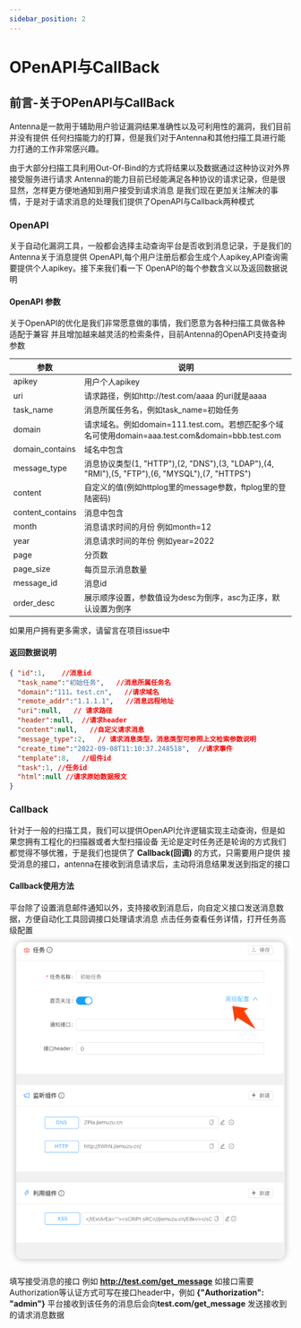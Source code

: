 ```yaml
---
sidebar_position: 2
---
```

# OPenAPI与CallBack

## 前言-关于OPenAPI与CallBack

Antenna是一款用于辅助用户验证漏洞结果准确性以及可利用性的漏洞，我们目前并没有提供
任何扫描能力的打算，但是我们对于Antenna和其他扫描工具进行能力打通的工作非常感兴趣。

由于大部分扫描工具利用Out-Of-Bind的方式将结果以及数据通过这种协议对外界接受服务进行请求
Antenna的能力目前已经能满足各种协议的请求记录，但是很显然，怎样更方便地通知到用户接受到请求消息
是我们现在更加关注解决的事情，于是对于请求消息的处理我们提供了OpenAPI与Callback两种模式

### OpenAPI

关于自动化漏洞工具，一般都会选择主动查询平台是否收到消息记录，于是我们的Antenna关于消息提供
OpenAPI,每个用户注册后都会生成个人apikey,API查询需要提供个人apikey。接下来我们看一下
OpenAPI的每个参数含义以及返回数据说明

#### OpenAPI 参数

关于OpenAPI的优化是我们非常愿意做的事情，我们愿意为各种扫描工具做各种适配于兼容
并且增加越来越灵活的检索条件，目前Antenna的OpenAPI支持查询参数

| 参数               | 说明                                                                                       |
|------------------|------------------------------------------------------------------------------------------|
| apikey           | 用户个人apikey                                                                               |
| uri              | 请求路径，例如http://test.com/aaaa 的uri就是aaaa                                                   |
| task_name        | 消息所属任务名，例如task_name=初始任务                                                                 |
| domain           | 请求域名。例如domain=111.test.com。若想匹配多个域名可使用domain=aaa.test.com&domain=bbb.test.com            |
| domain_contains  | 域名中包含                                                                                    |
| message_type     | 消息协议类型(1, "HTTP"),(2, "DNS"),(3, "LDAP"),(4, "RMI"),(5, "FTP"),(6, "MYSQL"),(7, "HTTPS") |
| content          | 自定义的值(例如httplog里的message参数，ftplog里的登陆密码)                                                 |
| content_contains | 消息中包含                                                                                    |
| month            | 消息请求时间的月份 例如month=12                                                                     |
| year             | 消息请求时间的年份 例如year=2022                                                                    |
| page             | 分页数                                                                                      |
| page_size        | 每页显示消息数量                                                                                 |
| message_id       | 消息id                                                                                     |
| order_desc       | 展示顺序设置，参数值设为desc为倒序，asc为正序，默认设置为倒序                                                       |


如果用户拥有更多需求，请留言在项目issue中

#### 返回数据说明

```json
{ "id":1,    //消息id
  "task_name":"初始任务",   //消息所属任务名
  "domain":"111。test.cn",   //请求域名
  "remote_addr":"1.1.1.1",   //消息远程地址
  "uri":null,   // 请求路径
  "header":null,  //请求header
  "content":null,   //自定义请求消息
  "message_type":2,   // 请求消息类型，消息类型可参照上文检索参数说明
  "create_time":"2022-09-08T11:10:37.248518",  //请求事件
  "template":8,   //组件id
  "task":1, //任务id
  "html":null //请求原始数据报文
}     
```


### Callback

针对于一般的扫描工具，我们可以提供OpenAPI允许逻辑实现主动查询，但是如果您拥有工程化的扫描器或者大型扫描设备
无论是定时任务还是轮询的方式我们都觉得不够优雅，于是我们也提供了 **Callback(回调)** 的方式，只需要用户提供
接受消息的接口，antenna在接收到消息请求后，主动将消息结果发送到指定的接口

#### Callback使用方法

平台除了设置消息邮件通知以外，支持接收到消息后，向自定义接口发送消息数据，方便自动化工具回调接口处理请求消息 点击任务查看任务详情，打开任务高级配置
![img.png](../static/img/img_callback.png)

填写接受消息的接口 例如 **http://test.com/get_message** 如接口需要Authorization等认证方式可写在接口header中，例如 **{"Authorization": "admin"}** 平台接收到该任务的消息后会向**test.com/get_message**
发送接收到的请求消息数据